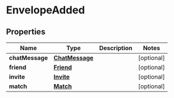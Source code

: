 
# EnvelopeAdded

## Properties
Name | Type | Description | Notes
------------ | ------------- | ------------- | -------------
**chatMessage** | [**ChatMessage**](ChatMessage.md) |  |  [optional]
**friend** | [**Friend**](Friend.md) |  |  [optional]
**invite** | [**Invite**](Invite.md) |  |  [optional]
**match** | [**Match**](Match.md) |  |  [optional]



